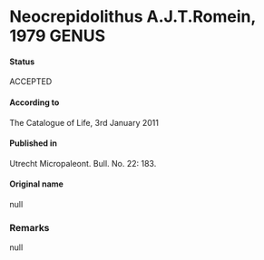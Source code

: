 Neocrepidolithus A.J.T.Romein, 1979 GENUS
=======

#### Status
ACCEPTED

#### According to
The Catalogue of Life, 3rd January 2011

#### Published in
Utrecht Micropaleont. Bull. No. 22: 183.

#### Original name
null

### Remarks
null